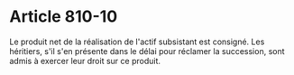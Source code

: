 # Article 810-10

Le produit net de la réalisation de l'actif subsistant est consigné. Les héritiers, s'il s'en présente dans le délai pour réclamer la succession, sont admis à exercer leur droit sur ce produit.
